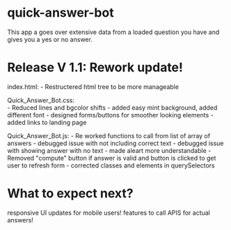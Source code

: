# quick-answer-bot
This app a goes over extensive data from a loaded question you have and gives you a yes or no answer.

# Release V 1.1: Rework update!
index.html:
    - Restructered html tree to be more manageable

Quick_Answer_Bot.css:    
    - Reduced lines and bgcolor shifts 
    - added easy mint background, added different font
    - designed forms/buttons for smoother looking elements
    - added links to landing page

Quick_Answer_Bot.js: 
    - Re worked functions to call from list of array of answers 
    - debugged issue with not including correct text
    - debugged issue with showing answer with no text
    - made aleart more understandable
    - Removed "compute" button if answer is valid and button is clicked to get user to refresh form
    - corrected classes and elements in querySelectors    

# What to expect next?
  responsive UI updates for mobile users!
  features to call APIS for actual answers!
  
